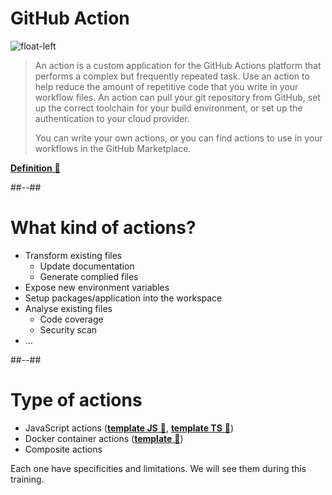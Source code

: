 <!-- .slide: -->

# GitHub Action

![float-left](./assets/images/github-action.png)

>An action is a custom application for the GitHub Actions platform that performs a complex but frequently repeated task. Use an action to help reduce the amount of repetitive code that you write in your workflow files. An action can pull your git repository from GitHub, set up the correct toolchain for your build environment, or set up the authentication to your cloud provider.
>
>You can write your own actions, or you can find actions to use in your workflows in the GitHub Marketplace.

[**Definition** 🔗](https://docs.github.com/en/actions/learn-github-actions/understanding-github-actions#actions)
<!-- .element: class="credits" -->

##--##

# What kind of actions?

- Transform existing files
  - Update documentation
  - Generate complied files
- Expose new environment variables
- Setup packages/application into the workspace
- Analyse existing files
  - Code coverage
  - Security scan
- ...
<!-- .element: class="list-fragment" -->

##--##

# Type of actions

- JavaScript actions ([**template JS** 🔗](https://github.com/actions/javascript-action), [**template TS** 🔗](https://github.com/actions/typescript-action))
- Docker container actions ([**template** 🔗](https://github.com/actions/container-action))
- Composite actions

Each one have specificities and limitations. We will see them during this training.
